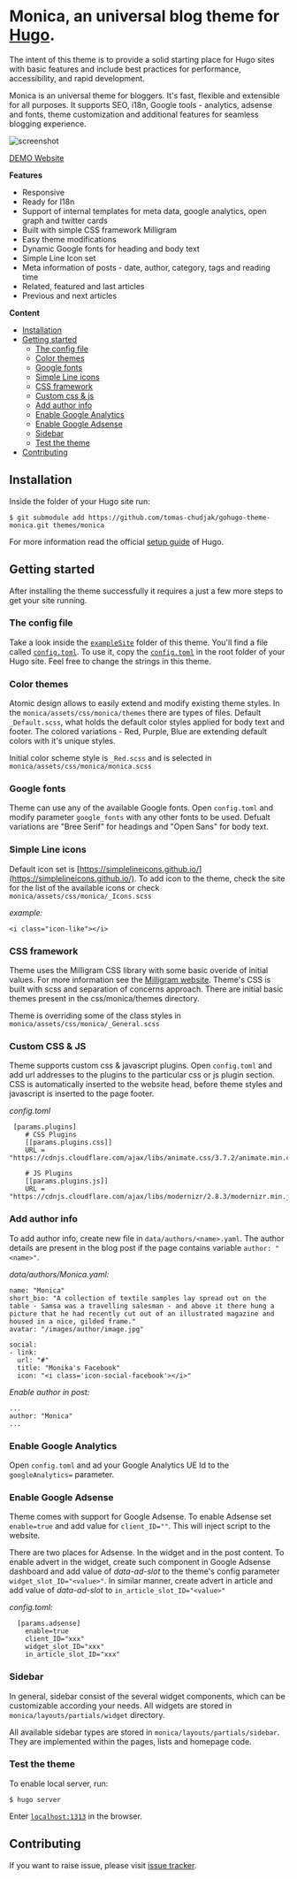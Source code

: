 # Monica, an universal blog theme for [Hugo](http://gohugo.io/).

The intent of this theme is to provide a solid starting place for Hugo sites with basic features and include best practices for performance, accessibility, and rapid development.

Monica is an universal theme for bloggers. It's fast, flexible and extensible for all purposes. It supports SEO, i18n, Google tools - analytics, adsense and fonts, theme customization and additional features for seamless blogging experience.

![screenshot](https://raw.githubusercontent.com/tomas-chudjak/gohugo-theme-monica/master/images/screenshot.jpg)

[DEMO Website](https://tomaschudjak.com/)

**Features**

- Responsive
- Ready for I18n
- Support of internal templates for meta data, google analytics, open graph and twitter cards
- Built with simple CSS framework Milligram
- Easy theme modifications
- Dynamic Google fonts for heading and body text
- Simple Line Icon set
- Meta information of posts - date, author, category, tags and reading time
- Related, featured and last articles
- Previous and next articles

**Content**
- [Installation](#installation)
- [Getting started](#getting-started)
    - [The config file](#the-config-file)
    - [Color themes](#color-themes)
    - [Google fonts](#google-fonts)
    - [Simple Line icons](#simple-line-icons)
    - [CSS framework](#css-framework)
    - [Custom css & js](##custom-css--js)
    - [Add author info](#add-author-info)
    - [Enable Google Analytics](#enable-google-analytics)
    - [Enable Google Adsense](#enable-google-adsense)
    - [Sidebar](#sidebar)
    - [Test the theme](#test-the-theme)
- [Contributing](#contributing)

## Installation ##

Inside the folder of your Hugo site run:

    $ git submodule add https://github.com/tomas-chudjak/gohugo-theme-monica.git themes/monica

For more information read the official [setup guide](//gohugo.io/overview/installing/) of Hugo.



## Getting started ##

After installing the theme successfully it requires a just a few more steps to get your site running.


### The config file ###

Take a look inside the [`exampleSite`](https://github.com/tomas-chudjak/gohugo-theme-monica/tree/master/exampleSite) folder of this theme. You'll find a file called [`config.toml`](https://github.com/tomas-chudjak/gohugo-theme-monica/blob/master/exampleSite/config.toml). To use it, copy the [`config.toml`](https://github.com/tomas-chudjak/gohugo-theme-monica/blob/master/exampleSite/config.toml) in the root folder of your Hugo site. Feel free to change the strings in this theme.

### Color themes ###

Atomic design allows to easily extend and modify existing theme styles. In the `monica/assets/css/monica/themes` there are types of files. Default `_Default.scss`, what holds the default color styles applied for body text and footer. The colored variations - Red, Purple, Blue are extending default colors with it's unique styles. 

Initial color scheme style is `_Red.scss` and is selected in `monica/assets/css/monica/monica.scss`

### Google fonts ###

Theme can use any of the available Google fonts. Open `config.toml` and modify parameter `google_fonts` with any other fonts to be used. Defualt variations are "Bree Serif" for headings and "Open Sans" for body text.

### Simple Line icons ###

Default icon set is [https://simplelineicons.github.io/](https://simplelineicons.github.io/). To add icon to the theme, check the site for the list of the available icons or check `monica/assets/css/monica/_Icons.scss`

*example:*
```
<i class="icon-like"></i>
```

### CSS framework ###

Theme uses the Milligram CSS library with some basic overide of initial values. For more information see the [Milligram website](https://milligram.io/). Theme's CSS is built with scss and separation of concerns approach. There are initial basic themes present in the css/monica/themes directory. 

Theme is overriding some of the class styles in `monica/assets/css/monica/_General.scss`


### Custom CSS & JS ###

Theme supports custom css & javascript plugins. Open `config.toml` and add url addresses to the plugins to the particular css or js plugin section. CSS is automatically inserted to the website head, before theme styles and javascript is inserted to the page footer.

*config.toml*
```
 [params.plugins]
    # CSS Plugins
    [[params.plugins.css]]
    URL = "https://cdnjs.cloudflare.com/ajax/libs/animate.css/3.7.2/animate.min.css"

    # JS Plugins
    [[params.plugins.js]]
    URL = "https://cdnjs.cloudflare.com/ajax/libs/modernizr/2.8.3/modernizr.min.js"
```

### Add author info ###

To add author info, create new file in `data/authors/<name>.yaml`. The author details are present in the blog post if the page contains variable `author: "<name>"`.

*data/authors/Monica.yaml:*
```
name: "Monica"
short_bio: "A collection of textile samples lay spread out on the table - Samsa was a travelling salesman - and above it there hung a picture that he had recently cut out of an illustrated magazine and housed in a nice, gilded frame."
avatar: "/images/author/image.jpg"

social:
- link:
  url: "#"
  title: "Monika's Facebook"
  icon: "<i class='icon-social-facebook'></i>"
```

*Enable author in post:*
```
...
author: "Monica"
...
```

### Enable Google Analytics ###

Open `config.toml` and ad your Google Analytics UE Id to the `googleAnalytics=` parameter.

### Enable Google Adsense ###

Theme comes with support for Google Adsense. To enable Adsense set `enable=true` and add value for `client_ID=""`. This will inject script to the website. 

There are two places for Adsense. In the widget and in the post content. To enable advert in the widget, create such component in Google Adsense dashboard and add value of *data-ad-slot* to the theme's config parameter `widget_slot_ID="<value>"`. In similar manner, create advert in article and add value of *data-ad-slot* to `in_article_slot_ID="<value>"`

*config.toml:*
```
  [params.adsense]
    enable=true
    client_ID="xxx"
    widget_slot_ID="xxx"
    in_article_slot_ID="xxx"
```

### Sidebar ###

In general, sidebar consist of the several widget components, which can be customizable according your needs. All widgets are stored in `monica/layouts/partials/widget` directory. 

All available sidebar types are stored in `monica/layouts/partials/sidebar`. They are implemented within the pages, lists and homepage code. 

### Test the theme ###

To enable local server, run:

`$ hugo server`

Enter [`localhost:1313`](http://localhost:1313/) in the browser.

## Contributing ##

If you want to raise issue, please visit [issue tracker](https://github.com/tomas-chudjak/gohugo-theme-monica/issues).
